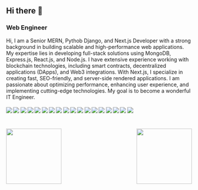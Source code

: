## Hi there 👋

### Web Engineer

Hi, I am a Senior MERN, Pythob Django, and Next.js Developer with a strong background in building scalable and high-performance web applications. My expertise lies in developing full-stack solutions using MongoDB, Express.js, React.js, and Node.js. I have extensive experience working with blockchain technologies, including smart contracts, decentralized applications (DApps), and Web3 integrations. With Next.js, I specialize in creating fast, SEO-friendly, and server-side rendered applications. I am passionate about optimizing performance, enhancing user experience, and implementing cutting-edge technologies. My goal is to become a wonderful IT Engineer.
####      ![](https://img.shields.io/badge/Vue-blue) ![](https://img.shields.io/badge/Nuxt-blue) ![](https://img.shields.io/badge/React-blue) ![](https://img.shields.io/badge/Mobile-blue) ![](https://img.shields.io/badge/Next-blue) ![](https://img.shields.io/badge/Node-blue) ![](https://img.shields.io/badge/Database-blue) ![](https://img.shields.io/badge/Tailwind-blue) ![](https://img.shields.io/badge/AWS-blue) ![](https://img.shields.io/badge/Python-blue) ![](https://img.shields.io/badge/AI-blue) ![](https://img.shields.io/badge/ASP.NET-blue) ![](https://img.shields.io/badge/Angular-blue)  ![](https://img.shields.io/badge/TypeScript-blue) ![](https://img.shields.io/badge/Java%Spring-blue) ![](https://img.shields.io/badge/Django-blue) ![](https://img.shields.io/badge/Flask-blue) ![](https://img.shields.io/badge/Nest.js-blue)
<h1 align="center"></h1>
<img align="left" height="150px" src="https://github-readme-stats.vercel.app/api?username=david-bot790&show_icons=true&count_private=true&theme=algolia"/>
<img align="right" height="150px" src="https://github-readme-stats.vercel.app/api/top-langs/?username=david-bot790&layout=compact&theme=algolia&count_private=true" /> 
<img height="150px" />
<br/>  



